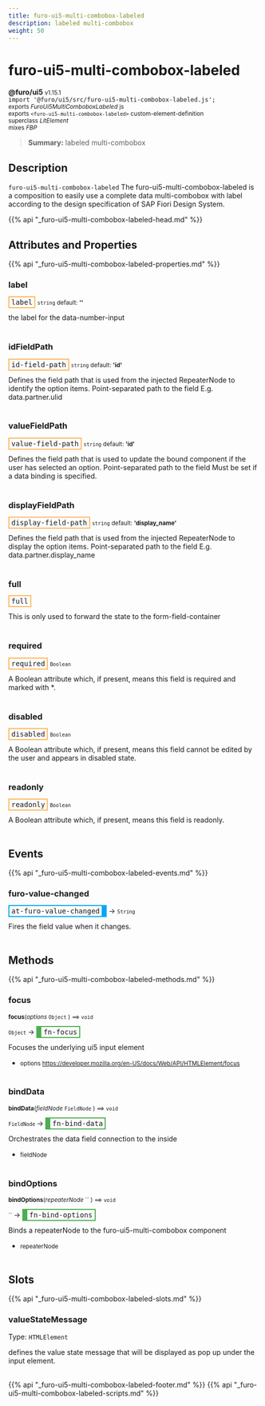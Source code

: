 ```yaml
---
title: furo-ui5-multi-combobox-labeled
description: labeled multi-combobox
weight: 50
---
```


# furo-ui5-multi-combobox-labeled
**@furo/ui5** <small>v1.15.1</small>
<br>`import '@furo/ui5/src/furo-ui5-multi-combobox-labeled.js';`<small>
<br>exports *FuroUi5MultiComboboxLabeled* js
<br>exports `<furo-ui5-multi-combobox-labeled>` custom-element-definition
<br>superclass *LitElement*
<br> mixes *FBP*</small>

> **Summary:** labeled multi-combobox

## Description

`furo-ui5-multi-combobox-labeled`
The furo-ui5-multi-combobox-labeled is a composition to easily use a complete data multi-combobox with label according
to the design specification of SAP Fiori Design System.

{{% api "_furo-ui5-multi-combobox-labeled-head.md" %}}

## Attributes and Properties
{{% api "_furo-ui5-multi-combobox-labeled-properties.md" %}}







### **label**

<span  style="border-width:2px; border-style: solid;border-color:  rgb(255, 182, 91);font-family:monospace; padding:2px 4px;">label</span>
<small>`string` default: **&#39;&#39;**</small>

the label for the data-number-input
<br><br>

### **idFieldPath**

<span  style="border-width:2px; border-style: solid;border-color:  rgb(255, 182, 91);font-family:monospace; padding:2px 4px;">id-field-path</span>
<small>`string` default: **&#39;id&#39;**</small>

Defines the field path that is used from the injected RepeaterNode to identify the option items.
Point-separated path to the field
E.g. data.partner.ulid
<br><br>

### **valueFieldPath**

<span  style="border-width:2px; border-style: solid;border-color:  rgb(255, 182, 91);font-family:monospace; padding:2px 4px;">value-field-path</span>
<small>`string` default: **&#39;id&#39;**</small>

Defines the field path that is used to update the bound component if the user has selected an option.
Point-separated path to the field
Must be set if a data binding is specified.
<br><br>

### **displayFieldPath**

<span  style="border-width:2px; border-style: solid;border-color:  rgb(255, 182, 91);font-family:monospace; padding:2px 4px;">display-field-path</span>
<small>`string` default: **&#39;display_name&#39;**</small>

Defines the field path that is used from the injected RepeaterNode to display the option items.
Point-separated path to the field
E.g. data.partner.display_name
<br><br>

### **full**

<span  style="border-width:2px; border-style: solid;border-color:  rgb(255, 182, 91);font-family:monospace; padding:2px 4px;">full</span>
</small>

This is only used to forward the state to the form-field-container
<br><br>

### **required**

<span  style="border-width:2px; border-style: solid;border-color:  rgb(255, 182, 91);font-family:monospace; padding:2px 4px;">required</span>
<small>`Boolean` </small>

A Boolean attribute which, if present, means this field is required and marked with *.
<br><br>

### **disabled**

<span  style="border-width:2px; border-style: solid;border-color:  rgb(255, 182, 91);font-family:monospace; padding:2px 4px;">disabled</span>
<small>`Boolean` </small>

A Boolean attribute which, if present, means this field cannot be edited by the user and
appears in disabled state.
<br><br>

### **readonly**

<span  style="border-width:2px; border-style: solid;border-color:  rgb(255, 182, 91);font-family:monospace; padding:2px 4px;">readonly</span>
<small>`Boolean` </small>

A Boolean attribute which, if present, means this field is readonly.
<br><br>
## Events
{{% api "_furo-ui5-multi-combobox-labeled-events.md" %}}

### **furo-value-changed**
<span  style="border-width:2px 10px 2px 2px; border-style: solid;border-color:  rgb(2, 168, 244);font-family:monospace; padding:2px 4px;">at-furo-value-changed</span>
→ <small>`String`</small>

Fires the field value when it changes.
<br><br>

## Methods
{{% api "_furo-ui5-multi-combobox-labeled-methods.md" %}}


### **focus**
<small>**focus**(*options* `Object` ) ⟹ `void`</small>

<small>`Object` </small> →
<span  style="border-width:2px 2px 2px 10px; border-style: solid;border-color:  rgb(76, 175, 80);font-family:monospace; padding:2px 4px;">fn-focus</span>

Focuses the underlying ui5 input element

- <small>options https://developer.mozilla.org/en-US/docs/Web/API/HTMLElement/focus</small>
<br><br>


### **bindData**
<small>**bindData**(*fieldNode* `FieldNode` ) ⟹ `void`</small>

<small>`FieldNode` </small> →
<span  style="border-width:2px 2px 2px 10px; border-style: solid;border-color:  rgb(76, 175, 80);font-family:monospace; padding:2px 4px;">fn-bind-data</span>

Orchestrates the data field connection to the inside

- <small>fieldNode </small>
<br><br>

### **bindOptions**
<small>**bindOptions**(*repeaterNode* `` ) ⟹ `void`</small>

<small>`` </small> →
<span  style="border-width:2px 2px 2px 10px; border-style: solid;border-color:  rgb(76, 175, 80);font-family:monospace; padding:2px 4px;">fn-bind-options</span>

Binds a repeaterNode to the furo-ui5-multi-combobox component

- <small>repeaterNode </small>
<br><br>











## Slots
{{% api "_furo-ui5-multi-combobox-labeled-slots.md" %}}

### **valueStateMessage**
Type: `HTMLElement`

defines the value state message that will be displayed as pop up under the input element.
<br><br>

{{% api "_furo-ui5-multi-combobox-labeled-footer.md" %}}
{{% api "_furo-ui5-multi-combobox-labeled-scripts.md" %}}
